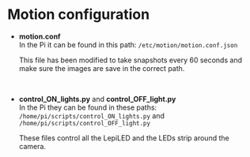 # Motion configuration

- **motion.conf**  
  In the Pi it can be found in this path: ```/etc/motion/motion.conf.json```

  This file has been modified to take snapshots every 60 seconds and make sure the images are save in the correct path.  

</br>

- **control_ON_lights.py** and **control_OFF_light.py**  
  In the Pi they can be found in these paths:
  ```/home/pi/scripts/control_ON_lights.py``` and ```/home/pi/scripts/control_OFF_light.py```

  These files control all the LepiLED and the LEDs strip around the camera.  
